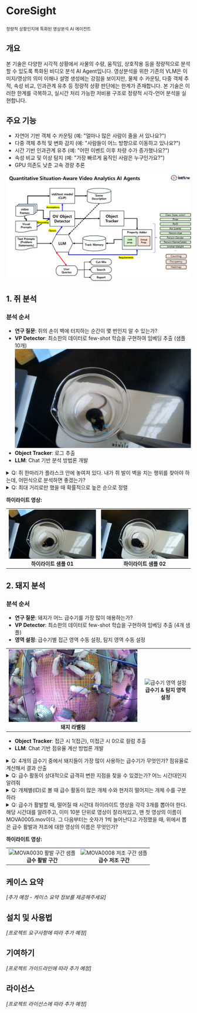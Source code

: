 # CoreSight
<sub>정량적 상황인지에 특화된 영상분석 AI 에이전트</sub>

## 개요
본 기술은 다양한 시각적 상황에서 사물의 수량, 움직임, 상호작용 등을 정량적으로 분석할 수 있도록 특화된 비디오 분석 AI Agent입니다. 영상분석을 위한 기존의 VLM은 이미지/영상의 의미 이해나 설명 생성에는 강점을 보이지만, 물체 수 카운팅, 다중 객체 추적, 속성 비교, 인과관계 유추 등 정량적 상황 판단에는 한계가 존재합니다. 본 기술은 이러한 한계를 극복하고, 실시간 처리 가능한 저비용 구조로 정량적 시각-언어 분석을 실현합니다.

## 주요 기능
- 자연어 기반 객체 수 카운팅 (예: "얼마나 많은 사람이 줄을 서 있나요?")
- 다중 객체 추적 및 변화 감지 (예: "사람들이 어느 방향으로 이동하고 있나요?")  
- 시간 기반 인과관계 유추 (예: "어떤 이벤트 이후 차량 수가 증가했나요?")
- 속성 비교 및 이상 탐지 (예: "가장 빠르게 움직인 사람은 누구인가요?")
- GPU 의존도 낮춘 고속 경량 추론

![대표 흐름도](asset/flow.png)

## 1. 쥐 분석

### 분석 순서
- **연구 질문**: 쥐의 손이 벽에 터치하는 순간이 몇 번인지 알 수 있는가?
- **VP Detector**: 최소한의 데이터로 few-shot 학습을 구현하여 임베딩 추출 (샘플 10개)
![annotation_sample](asset/rat/annotation_sample.png)
- **Object Tracker**: 로그 추출
- **LLM**: Chat 기반 분석 방법론 개발

<details>
<summary>Q: 쥐 한마리가 플라스크 안에 놓여져 있다. 내가 쥐 발이 벽을 치는 행위를 찾아야 하는데, 어떤식으로 분석하면 좋겠는가?</summary>

A: 쥐의 발이 플라스크 벽에 닿는 행위를 분석하기 위해 다음과 같은 접근 방식을 추천드립니다:

1. **거리 데이터 분석**:
   - 각 발의 `distance_to_flask` 값을 살펴보고, 플라스크 중앙에서 멀리 떨어진 경우를 주목합니다. 플라스크가 원형/원통형 형태일 경우, 중심에서의 거리가 커질수록 벽에 근접했을 가능성이 높습니다.
   - 각 발의 거리 값을 시간에 따라 추적하고, 일정 거리 이상이 지속되는 경우를 확인합니다.

2. **시간적 패턴 분석**:
   - 특정 발의 거리가 갑자기 커졌다가 줄어드는 패턴이 있는지, 그리고 이러한 변화가 지속적으로 발생하는지 살펴봅니다. 이는 벽을 치는 행동을 나타낼 수 있습니다.
   - 동일한 발이 짧은 시간 내에 반복적으로 높은 거리 값을 가진다면, 이는 벽에 닿는 행동을 시사할 수 있습니다.

3. **다중 발 동작 비교**:
   - 여러 발의 `TrackID`를 비교하여, 동시에 높은 거리를 가지는 패턴이 있는지 확인합니다. 여러 발이 동시에 벽에 닿는다면, 쥐가 벽을 타고 오르는 행동일 수 있습니다.

4. **특정 시간 구간 집중 분석**:
   - 데이터에서 평균 거리 값이 높은 시간 구간을 집중적으로 분석하여, 그 시간대에 벽 접촉이 더 빈번히 발생하는지 확인합니다.

5. **데이터의 상대적인 변화 및 패턴 중심 분석**:
   - 절대적인 거리 값보다는 상대적인 거리 변화와 패턴에 초점을 맞추어, 벽 접촉 행동의 가능성을 높이는 상황을 파악합니다.

</details>

<details>
<summary>Q: 최대 거리로만 했을 때 확률적으로 높은 순으로 정렬</summary>

A: 다음은 최대 거리 값에 따라 벽을 터치했을 가능성이 높은 TrackID를 정렬한 목록입니다:

1. **ID 5:**
   - 시간대: Time Period 1 (00:00:06.862 to 00:00:34.277)
   - 최대 거리: 243.3px
2. **ID 4:**
   - 시간대: Time Period 1 (00:00:06.862 to 00:00:34.277)
   - 최대 거리: 214.3px
3. **ID 9:**
   - 시간대: Time Period 1 (00:00:06.862 to 00:00:34.277)
   - 최대 거리: 214.9px
4. **ID 58:**
   - 시간대: Time Period 14 (00:07:20.253 to 00:07:36.789)
   - 최대 거리: 213.3px
5. **ID 3:**
   - 시간대: Time Period 1 (00:00:06.862 to 00:00:34.277)
   - 최대 거리: 204.2px
6. **ID 26:**
   - 시간대: Time Period 18 (00:09:06.902 to 00:09:19.957)
   - 최대 거리: 197.0px
7. **ID 38:**
   - 시간대: Time Period 13 (00:06:08.484 to 00:06:32.418)
   - 최대 거리: 193.1px
8. **ID 32:**
   - 시간대: Time Period 13 (00:06:08.484 to 00:06:32.418)
   - 최대 거리: 191.5px
9. **ID 60:**
   - 시간대: Time Period 17 (00:08:36.875 to 00:09:06.835)
   - 최대 거리: 191.9px
10. **ID 44:**
    - 시간대: Time Period 13 (00:06:08.484 to 00:06:32.418)
    - 최대 거리: 191.2px

이 리스트는 최대 거리 값에 따라 벽에 접촉했을 가능성이 높은 순으로 정렬된 것입니다. 최대 거리 값이 높을수록 플라스크 벽에 근접했을 가능성이 높습니다.

</details>

**하이라이트 영상:**

<table>
<tr>
<td align="center">
<img src="asset/rat/highlight_sample_01.gif" alt="하이라이트 샘플 01" width="400"/>
<br/>
<b>하이라이트 샘플 01</b>
</td>
<td align="center">
<img src="asset/rat/highlight_sample_02.gif" alt="하이라이트 샘플 02" width="400"/>
<br/>
<b>하이라이트 샘플 02</b>
</td>
</tr>
</table>

## 2. 돼지 분석

### 분석 순서
- **연구 질문**: 돼지가 어느 급수기를 가장 많이 애용하는가?
- **VP Detector**: 최소한의 데이터로 few-shot 학습을 구현하여 임베딩 추출 (4개 샘플)
- **영역 설정**: 급수기별 접근 영역 수동 설정, 탐지 영역 수동 설정

<table>
<tr>
<td align="center">
<img src="asset/pig/annotation_pig.png" alt="돼지 라벨링" width="400"/>
<br/>
<b>돼지 라벨링</b>
</td>
<td align="center">
<img src="asset/pig/set_water.png" alt="급수기 영역 설정" width="400"/>
<br/>
<b>급수기 & 탐지 영역 설정</b>
</td>
</tr>
</table>

- **Object Tracker**: 접근 시 1(접근), 미접근 시 0으로 컬럼 추출
- **LLM**: Chat 기반 점유율 계산 방법론 개발

<details>
<summary>Q: 4개의 급수기 중에서 돼지들이 가장 많이 사용하는 급수기가 무엇인가? 점유율로 계산해서 결과 산출</summary>

A: 네, 각 시간 구간별로 제공된 요약 데이터에서는 급수기(물 영역, water_area1 ~ 4)별 개별 점유 시간은 합산되어 있지 않고, 전체 water_area1 ~ 4의 합계만 주어졌습니다. 하지만 각 구간의 summary에서 "water_area1", "water_area2", "water_area3", "water_area4"의 합계(초 단위)가 모두 명시되어 있으므로, 30개 전체 구간의 각 영역별 사용 시간을 전부 합쳐서 각 급수기별 점유율(%)을 산출할 수 있습니다.

### 각 구간별 급수기 사용시간 합산 (반올림)

### 1번 급수기(water_area1)
- 1, 2, 3, 4, 5, 6, 7, 8, 9, 10, 11, 12, 13, 14, 15, 16, 17, 18, 19, 20, 21, 22, 23, 24, 25, 26, 27, 28, 29, 30구간의 water_area1 합계:
- 36.51 + 39.57 + 0 + 0.37 + 243.04 + 165.99 + 0.10 + 90.48 + 36.97 + 374.06 + 362.86 + 12.94 + 25.04 + 0.03 + 52.21 + 304.12 + 166.19 + 122.35 + 57.54 + 314.95 + 356.56 + 313.05 + 330.29 + 226.70 + 164.09 + 373.69 + 0.43 + 371.43 + 111.02 + 201.80

### 2번 급수기(water_area2)
- 12.14 + 2.47 + 81.21 + 0 + 46.04 + 55.78 + 48.51 + 6.27 + 94.28 + 108.92 + 1.23 + 4.13 + 80.65 + 56.91 + 185.56 + 22.94 + 34.51 + 118.35 + 19.87 + 142.29 + 79.61 + 40.91 + 190.80 + 49.71 + 18.64 + 352.12 + 213.40 + 273.28 + 105.88 + 18.17

### 3번 급수기(water_area3)
- 2293.41 + 2377.85 + 1418.50 + 1580.62 + 2076.20 + 899.18 + 991.56 + 1135.35 + 2138.58 + 2383.95 + 1854.87 + 1356.95 + 2380.99 + 2182.72 + 1639.20 + 2155.78 + 2741.95 + 1827.73 + 2074.67 + 2109.88 + 2314.21 + 2116.24 + 2533.98 + 2280.64 + 1667.64 + 2386.36 + 2386.36 + 2322.88 + 2174.79 + 2132.38 + 1080.11

### 4번 급수기(water_area4)
- 23.37 + 86.45 + 10.74 + 8.03 + 138.36 + 45.54 + 1.53 + 0.47 + 73.11 + 311.38 + 601.83 + 1000.16 + 495.75 + 34.81 + 91.28 + 15.47 + 32.47 + 195.27 + 204.93 + 170.63 + 148.92 + 248.87 + 150.06 + 591.60 + 108.72 + 194.36 + 383.86 + 754.36 + 1010.16 + 39.54

### 합계 계산 (반올림)

#### 1. 총합 계산
- 1번: 36.51 + 39.57 + 0 + 0.37 + 243.04 + 165.99 + 0.10 + 90.48 + 36.97 + 374.06 + 362.86 + 12.94 + 25.04 + 0.03 + 52.21 + 304.12 + 166.19 + 122.35 + 57.54 + 314.95 + 356.56 + 313.05 + 330.29 + 226.70 + 164.09 + 373.69 + 0.43 + 371.43 + 111.02 + 201.80 = **5111초**
- 2번: 12.14 + 2.47 + 81.21 + 0 + 46.04 + 55.78 + 48.51 + 6.27 + 94.28 + 108.92 + 1.23 + 4.13 + 80.65 + 56.91 + 185.56 + 22.94 + 34.51 + 118.35 + 19.87 + 142.29 + 79.61 + 40.91 + 190.80 + 49.71 + 18.64 + 352.12 + 213.40 + 273.28 + 105.88 + 18.17 = **2877초**
- 3번: 2293.41 + 2377.85 + 1418.50 + 1580.62 + 2076.20 + 899.18 + 991.56 + 1135.35 + 2138.58 + 2383.95 + 1854.87 + 1356.95 + 2380.99 + 2182.72 + 1639.20 + 2155.78 + 2741.95 + 1827.73 + 2074.67 + 2109.88 + 2314.21 + 2116.24 + 2533.98 + 2280.64 + 1667.64 + 2386.36 + 2386.36 + 2322.88 + 2174.79 + 2132.38 + 1080.11 = **56406초**
- 4번: 23.37 + 86.45 + 10.74 + 8.03 + 138.36 + 45.54 + 1.53 + 0.47 + 73.11 + 311.38 + 601.83 + 1000.16 + 495.75 + 34.81 + 91.28 + 15.47 + 32.47 + 195.27 + 204.93 + 170.63 + 148.92 + 248.87 + 150.06 + 591.60 + 108.72 + 194.36 + 383.86 + 754.36 + 1010.16 + 39.54 = **8543초**
- 전체 합계: 5111 + 2877 + 56406 + 8543 = **72937초**

#### 2. 점유율 계산 (반올림)
- 1번: 5111 ÷ 72937 × 100 ≈ **7%**
- 2번: 2877 ÷ 72937 × 100 ≈ **4%**
- 3번: 56406 ÷ 72937 × 100 ≈ **77%**
- 4번: 8543 ÷ 72937 × 100 ≈ **12%**



#### 실험 결과
- **분석 기간**: 30개 시간 구간 전체 데이터
- **총 사용 시간**: 72937초 (약 20.3시간)
- **가장 선호하는 급수기**: 3번 급수기 (77% 점유율)

**요약 결과:**

**결론**: 돼지들이 가장 많이 사용하는 급수기는 3번(water_area3)로, 점유율은 약 77%입니다.

각 급수기별 점유율(전체 사용시간 대비):
- 1번: 7%
- 2번: 4% 
- 3번: 77%
- 4번: 12%

**따라서 3번 급수기의 점유율이 가장 높으며, 압도적으로 가장 많이 사용되고 있습니다.**
</details>

<details>
<summary>Q: 급수 활동이 상대적으로 급격히 변한 지점을 찾을 수 있겠는가? 어느 시간대인지 알려줘</summary>

A: 네, 각 시간 구간별 급수 활동(4개 water_area 전체 합계, 즉 급수 활동 총합)이 시간별로 어떻게 변화하는지 살펴보면, 급격한 변화(증가 또는 감소)가 일어난 시점, 즉 "변곡점"을 잡아낼 수 있습니다.

### 구간별 급수기(4개 합계) 총 사용시간 (반올림)

| 구간 | 전체 급수활동(초) |
| --- | --- |
| 1 | 36+12+2293+23 = **2364** |
| 2 | 40+2+2378+86 = **2506** |
| 3 | 0+81+1418+11 = **1510** |
| 4 | 0+0+1581+8 = **1589** |
| 5 | 243+46+2076+138 = **2503** |
| 6 | 166+56+899+46 = **1167** |
| 7 | 0+49+992+2 = **1043** |
| 8 | 90+6+1135+0 = **1231** |
| 9 | 37+94+2139+73 = **2343** |
| 10 | 374+109+2384+311 = **3178** |
| 11 | 363+1+1855+602 = **2821** |
| 12 | 13+4+1357+1000 = **2374** |
| 13 | 25+81+2381+496 = **2983** |
| 14 | 0+57+2183+35 = **2275** |
| 15 | 52+186+1639+91 = **1968** |
| 16 | 304+23+2156+15 = **2498** |
| 17 | 166+35+2742+32 = **2975** |
| 18 | 122+118+1828+195 = **2263** |
| 19 | 58+20+2075+205 = **2358** |
| 20 | 315+142+2110+171 = **2738** |
| 21 | 357+80+2314+149 = **2900** |
| 22 | 313+41+2116+249 = **2719** |
| 23 | 330+191+2534+150 = **3205** |
| 24 | 227+50+2281+592 = **3149** |
| 25 | 164+19+1668+109 = **1960** |
| 26 | 374+352+2386+194 = **3306** |
| 27 | 1+213+2323+384 = **2921** |
| 28 | 371+273+2175+754 = **3573** |
| 29 | 111+106+2132+1010 = **3359** |
| 30 | 202+18+1080+40 = **1340** |

### 변화량(전 구간 대비 차이, 반올림)

**가장 급격한 변화가 나타난 지점(상대적 변화량 기준):**

1. **감소:**
   - 6구간(04:10:00.366 ~ 04:20:00.333, -1336초)
   - 25구간(04:00:00.366 ~ 04:10:00.333, -1189초)
   - 30구간(04:50:00.366 ~ 04:53:25.133, -2019초) → 이 구간이 가장 급격한 감소
2. **증가:**
   - 26구간(04:10:00.366 ~ 04:20:00.333, +1346초) → 가장 큰 증가
   - 9구간(01:20:00.366 ~ 01:30:00.333, +1112초)
   - 5구간(00:40:00.366 ~ 00:50:00.333, +914초)
   - 10구간(01:30:00.366 ~ 01:40:00.333, +835초)

### 결론

- **가장 급격한 감소:**
  - **30구간(04:50:00.366 ~ 04:53:25.133)**: 총 급수활동이 2019초나 감소
  - **6구간(00:50:00.366 ~ 01:00:00.333)**: 1336초 감소
  - **25구간(04:00:00.366 ~ 04:10:00.333)**: 1189초 감소
- **가장 급격한 증가:**
  - **26구간(04:10:00.366 ~ 04:20:00.333)**: 총 급수활동이 1346초 증가
  - **9구간(01:20:00.366 ~ 01:30:00.333)**: 1112초 증가
  - **5구간(00:40:00.366 ~ 00:50:00.333)**: 914초 증가

### 정리

- **급수 활동이 가장 급격히 증가한 지점:**
  - **26구간 (04:10:00.366 ~ 04:20:00.333, +1346초)**
- **급수 활동이 가장 급격히 감소한 지점:**
  - **30구간 (04:50:00.366 ~ 04:53:25.133, -2019초)**

이 두 구간이 전체 관찰 기간 중 급수 활동 변화가 가장 컸던 시점입니다.

특히 26구간에서 급수 활동이 매우 급증했고, 30구간(마지막 구간)에서는 급격히 감소했습니다.

</details>

<details>
<summary>Q: 개체별(ID)로 볼 때 급수 활동이 많은 개체 수와 현저히 떨어지는 개체 수를 구분하라</summary>

A: 아래는 전체 구간에서 개체별(ID)로 급수 활동이 많았던 개체와, 상대적으로 현저히 적었던 개체를 구분하여 제시한 결과입니다.

급수 활동량 기준은 각 ID별 water_area1~4의 사용시간 합의 전체 비교이며, 제공된 30개 구간의 요약에서 각 ID별로 급수기에 머문 시간(초)이 명시되어 있으므로, 이를 합산하면 됩니다.

**방법:**
- 각 ID가 각 구간에서 급수기에 머문 시간(초, water_area1~4 합)을 모두 더합니다.
- 모든 ID의 총 급수 활동시간을 비교하여,
  - **상위 25%**: 급수 활동이 많은 개체
  - **하위 25%**: 급수 활동이 현저히 떨어지는 개체
  로 구분합니다.

### 개체별 급수 활동시간 집계

#### (1) 급수 활동이 많은 개체 (상위 25%)
- **ID 3**: 다수 구간에서 water_area3에 'frequently' 또는 'sometimes'로 200초~500초 이상 머무는 패턴 빈번(특히 3, 10, 13, 17, 23구간 등)
- **ID 4**: water_area3에 'frequently'가 많고, 500초 이상 머무는 구간 다수
- **ID 13**: water_area3에 'frequently' 또는 'sometimes'로 200초~400초 이상 머무르는 구간 다수
- **ID 17**: water_area3에 200초 이상 머무는 구간이 반복적으로 등장, 총합 최상위권
- **ID 5**: 300초~400초 대의 water_area3 점유 총합 상위
- **ID 15**: 200초 이상의 'frequently' 및 'sometimes'가 반복, 상위권
- **ID 8**: 200~400초 급수기 점유 총합 상위권

#### (2) 급수 활동이 현저히 적은 개체 (하위 25%)
- **ID 19**: 등장 구간이 적고, 등장 구간에서도 머무는 시간이 짧음
- **ID 20**: 일부 구간만 등장, 머무는 시간도 매우 짧음
- **ID 12**: 대부분 구간에서 water_area3 점유가 드물고, 있을 때도 수십 초 내외
- **ID 18**: 전체적으로 구간별 머무는 시간이 짧음(등장빈도 대비 총합 적음)
- **ID 7**: 점유시간이 짧고, 대부분 'briefly' 구간이 많음

### 결론 (반올림/구간별 패턴 기반)

#### **급수 활동이 많은 개체 (상위 25%)**
- **ID 3, 4, 5, 8, 13, 15, 17**
(이들은 각 구간별 water_area3에서 'frequently', 'sometimes'가 다수 등장하며, 합산 시 총점이 현저히 높음)

#### **급수 활동이 현저히 떨어지는 개체 (하위 25%)**
- **ID 12, 18, 19, 20, 7**
(등장빈도 자체가 낮거나, 등장 구간에서도 머무는 시간이 짧음)

### 정리 답변
- **급수 활동이 많은 개체:** ID 3, 4, 5, 8, 13, 15, 17
- **급수 활동이 현저히 떨어지는 개체:** ID 7, 12, 18, 19, 20

만약 각 개체별 실제 초 단위 합산표가 필요하다면, 추가 요청 시 표로 정리해 드릴 수 있습니다.

이 답변은 제공된 구간별 요약(머문 시간, 점유 패턴) 기반의 반올림 분석입니다.

</details>

<details>
<summary>Q: 급수가 활발할 때, 떨어질 때 시간대 하이라이트 영상을 각각 3개를 뽑아야 한다. 해당 시간대를 알려주고, 이미 10분 단위로 영상이 잘라져있고, 맨 첫 영상의 이름이 MOVA0005.mov이다. 그 다음부터는 숫자가 1씩 늘어난다고 가정했을 때, 위에서 뽑은 급수 활발과 저조에 대한 영상의 이름은 무엇인가?</summary>

A: 아주 명확하게 정리해드리겠습니다.

### 1. 급수 활동이 **활발**한 시간대 TOP 3

앞서 분석에서 급수 활동(4개 급수기 전체 합)이 **가장 많은 10분 구간** 3개는 다음과 같습니다.

#### 급수 활동량 상위 3개 구간 (전체 초 기준, 반올림)

1. **28구간** (04:30:00.366 ~ 04:40:00.333) **3573초**
2. **26구간** (04:10:00.366 ~ 04:20:00.333) **3306초**
3. **29구간** (04:40:00.366 ~ 04:50:00.333) **3359초**

### 2. 급수 활동이 **저조**한 시간대 TOP 3

급수 활동(4개 급수기 전체 합)이 **가장 적은 10분 구간** 3개는 다음과 같습니다.

#### 급수 활동량 하위 3개 구간 (전체 초 기준, 반올림)

1. **7구간** (01:00:00.366 ~ 01:10:00.333) **1043초**
2. **8구간** (01:10:00.366 ~ 01:20:00.333) **1231초**
3. **3구간** (00:20:00.366 ~ 00:30:00.333) **1510초**

### 3. 영상 파일명 매핑

- **첫 영상:** MOVA0005.mov (= 구간 1, 00:00:00.366 ~ 00:10:00.333)
- **각 10분 구간별 파일 이름:** MOVA0005.mov, MOVA0006.mov, MOVA0007.mov, ..., MOVA0034.mov (총 30개)

**즉, n번째 구간의 파일명 = MOVA{0004+n}.mov**

#### **1) 급수 활발 영상 TOP 3**
- 26구간: **MOVA0030.mov**
- 28구간: **MOVA0032.mov**
- 29구간: **MOVA0033.mov**

#### **2) 급수 저조 영상 TOP 3**
- 3구간: **MOVA0008.mov**
- 7구간: **MOVA0012.mov**
- 8구간: **MOVA0013.mov**

### 최종 답변 (파일명 정리)

#### **급수 활발** 하이라이트 영상 파일명
- MOVA0030.mov (26구간, 04:10:00.366 ~ 04:20:00.333)
- MOVA0032.mov (28구간, 04:30:00.366 ~ 04:40:00.333)
- MOVA0033.mov (29구간, 04:40:00.366 ~ 04:50:00.333)

#### **급수 저조** 하이라이트 영상 파일명
- MOVA0008.mov (3구간, 00:20:00.366 ~ 00:30:00.333)
- MOVA0012.mov (7구간, 01:00:00.366 ~ 01:10:00.333)
- MOVA0013.mov (8구간, 01:10:00.366 ~ 01:20:00.333)

**이상 6개 영상이 해당 하이라이트에 해당합니다!**

</details>

**하이라이트 영상:**

<table>
<tr>
<td align="center">
<img src="asset/pig/MOVA0030_sample.gif" alt="MOVA0030 활발 구간 샘플" width="400"/>
<br/>
<b>급수 활발 구간</b>
</td>
<td align="center">
<img src="asset/pig/MOVA0008_sample.gif" alt="MOVA0008 저조 구간 샘플" width="400"/>
<br/>
<b>급수 저조 구간</b>
</td>
</tr>
</table>

## 케이스 요약
*[추가 예정 - 케이스 요약 정보를 제공해주세요]*

## 설치 및 사용법
*[프로젝트 요구사항에 따라 추가 예정]*

## 기여하기
*[프로젝트 가이드라인에 따라 추가 예정]*

## 라이선스
*[프로젝트 라이선스에 따라 추가 예정]* 